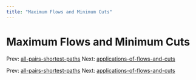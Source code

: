 ```yaml
---
title: "Maximum Flows and Minimum Cuts"
---
```


# Maximum Flows and Minimum Cuts

Prev: [all-pairs-shortest-paths](all-pairs-shortest-paths.md)
Next: [applications-of-flows-and-cuts](applications-of-flows-and-cuts.md)

Prev: [all-pairs-shortest-paths](all-pairs-shortest-paths.md)
Next: [applications-of-flows-and-cuts](applications-of-flows-and-cuts.md)
